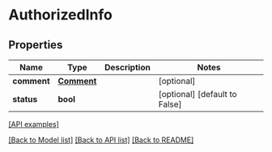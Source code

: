 # AuthorizedInfo

## Properties
Name | Type | Description | Notes
------------ | ------------- | ------------- | -------------
**comment** | [**Comment**](Comment.md) |  | [optional] 
**status** | **bool** |  | [optional] [default to False]

[[API examples]](http://devopshq.github.io/teamcity/teamcity_models/AuthorizedInfo.html)

[[Back to Model list]](../README.md#documentation-for-models) [[Back to API list]](../README.md#documentation-for-api-endpoints) [[Back to README]](../README.md)


